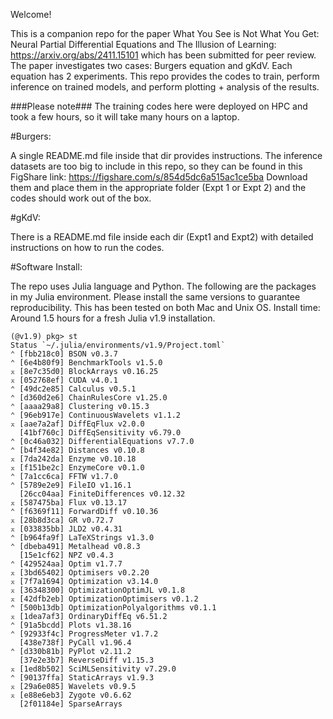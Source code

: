 Welcome!

This is a companion repo for the paper What You See is Not What You Get: Neural Partial Differential Equations and The Illusion of Learning: https://arxiv.org/abs/2411.15101
which has been submitted for peer review.
The paper investigates two cases: Burgers equation and gKdV. Each equation has 2 experiments.
This repo provides the codes to train, perform inference on trained models, and perform plotting + analysis of the results.

###Please note### The training codes here were deployed on HPC and took a few hours, so it will take many hours on a laptop.


#Burgers:

A single README.md file inside that dir provides instructions. The inference datasets are too big to include in this repo, so they can 
be found in this FigShare link: https://figshare.com/s/854d5dc6a515ac1ce5ba
Download them and place them in the appropriate folder (Expt 1 or Expt 2) and the codes should work out of the box.

#gKdV:

There is a README.md file inside each dir (Expt1 and Expt2) with detailed instructions on how to run the codes.


#Software Install:

The repo uses Julia language and Python.
The following are the packages in my Julia environment. Please install the same versions to guarantee reproducibility.
This has been tested on both Mac and Unix OS.
Install time: Around 1.5 hours for a fresh Julia v1.9 installation. 
```
(@v1.9) pkg> st
Status `~/.julia/environments/v1.9/Project.toml`
⌃ [fbb218c0] BSON v0.3.7
⌃ [6e4b80f9] BenchmarkTools v1.5.0
⌅ [8e7c35d0] BlockArrays v0.16.25
⌅ [052768ef] CUDA v4.0.1
⌃ [49dc2e85] Calculus v0.5.1
⌃ [d360d2e6] ChainRulesCore v1.25.0
⌃ [aaaa29a8] Clustering v0.15.3
⌃ [96eb917e] ContinuousWavelets v1.1.2
⌅ [aae7a2af] DiffEqFlux v2.0.0
  [41bf760c] DiffEqSensitivity v6.79.0
⌃ [0c46a032] DifferentialEquations v7.7.0
⌃ [b4f34e82] Distances v0.10.8
⌅ [7da242da] Enzyme v0.10.18
⌅ [f151be2c] EnzymeCore v0.1.0
⌃ [7a1cc6ca] FFTW v1.7.0
⌃ [5789e2e9] FileIO v1.16.1
  [26cc04aa] FiniteDifferences v0.12.32
⌅ [587475ba] Flux v0.13.17
⌃ [f6369f11] ForwardDiff v0.10.36
⌅ [28b8d3ca] GR v0.72.7
⌅ [033835bb] JLD2 v0.4.31
⌃ [b964fa9f] LaTeXStrings v1.3.0
⌃ [dbeba491] Metalhead v0.8.3
  [15e1cf62] NPZ v0.4.3
⌃ [429524aa] Optim v1.7.7
⌅ [3bd65402] Optimisers v0.2.20
⌅ [7f7a1694] Optimization v3.14.0
⌅ [36348300] OptimizationOptimJL v0.1.8
⌅ [42dfb2eb] OptimizationOptimisers v0.1.2
⌃ [500b13db] OptimizationPolyalgorithms v0.1.1
⌅ [1dea7af3] OrdinaryDiffEq v6.51.2
⌃ [91a5bcdd] Plots v1.38.16
⌃ [92933f4c] ProgressMeter v1.7.2
  [438e738f] PyCall v1.96.4
⌃ [d330b81b] PyPlot v2.11.2
  [37e2e3b7] ReverseDiff v1.15.3
⌅ [1ed8b502] SciMLSensitivity v7.29.0
⌃ [90137ffa] StaticArrays v1.9.3
⌅ [29a6e085] Wavelets v0.9.5
⌅ [e88e6eb3] Zygote v0.6.62
  [2f01184e] SparseArrays
```

